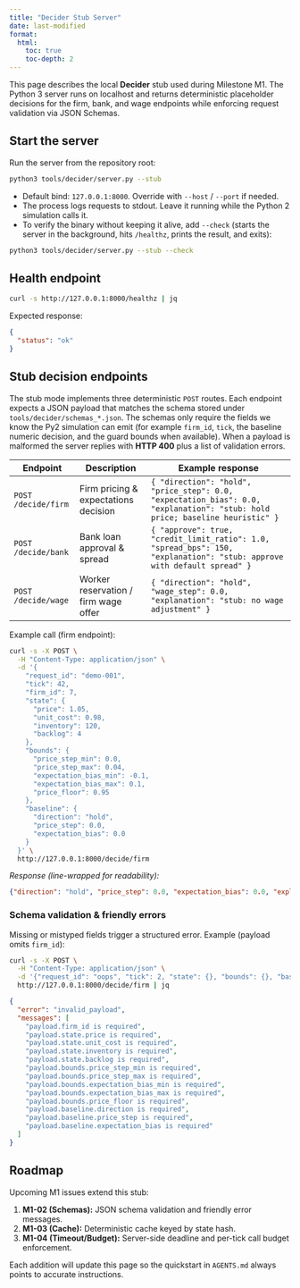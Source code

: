 ```yaml
---
title: "Decider Stub Server"
date: last-modified
format:
  html:
    toc: true
    toc-depth: 2
---
```


This page describes the local **Decider** stub used during Milestone M1. The Python 3 server runs on localhost and returns deterministic placeholder decisions for the firm, bank, and wage endpoints while enforcing request validation via JSON Schemas.

## Start the server

Run the server from the repository root:

```bash
python3 tools/decider/server.py --stub
```

- Default bind: `127.0.0.1:8000`. Override with `--host` / `--port` if needed.
- The process logs requests to stdout. Leave it running while the Python 2 simulation calls it.
- To verify the binary without keeping it alive, add `--check` (starts the server in the background, hits `/healthz`, prints the result, and exits):

```bash
python3 tools/decider/server.py --stub --check
```

## Health endpoint

```bash
curl -s http://127.0.0.1:8000/healthz | jq
```

Expected response:

```json
{
  "status": "ok"
}
```

## Stub decision endpoints

The stub mode implements three deterministic `POST` routes. Each endpoint expects a JSON payload that matches the schema stored under `tools/decider/schemas_*.json`. The schemas only require the fields we know the Py2 simulation can emit (for example `firm_id`, `tick`, the baseline numeric decision, and the guard bounds when available). When a payload is malformed the server replies with **HTTP 400** plus a list of validation errors.

| Endpoint | Description | Example response |
| --- | --- | --- |
| `POST /decide/firm` | Firm pricing & expectations decision | `{ "direction": "hold", "price_step": 0.0, "expectation_bias": 0.0, "explanation": "stub: hold price; baseline heuristic" }` |
| `POST /decide/bank` | Bank loan approval & spread | `{ "approve": true, "credit_limit_ratio": 1.0, "spread_bps": 150, "explanation": "stub: approve with default spread" }` |
| `POST /decide/wage` | Worker reservation / firm wage offer | `{ "direction": "hold", "wage_step": 0.0, "explanation": "stub: no wage adjustment" }` |

Example call (firm endpoint):

```bash
curl -s -X POST \
  -H "Content-Type: application/json" \
  -d '{
    "request_id": "demo-001",
    "tick": 42,
    "firm_id": 7,
    "state": {
      "price": 1.05,
      "unit_cost": 0.98,
      "inventory": 120,
      "backlog": 4
    },
    "bounds": {
      "price_step_min": 0.0,
      "price_step_max": 0.04,
      "expectation_bias_min": -0.1,
      "expectation_bias_max": 0.1,
      "price_floor": 0.95
    },
    "baseline": {
      "direction": "hold",
      "price_step": 0.0,
      "expectation_bias": 0.0
    }
  }' \
  http://127.0.0.1:8000/decide/firm
```

_Response (line-wrapped for readability):_

```json
{"direction": "hold", "price_step": 0.0, "expectation_bias": 0.0, "explanation": "stub: hold price; baseline heuristic"}
```

### Schema validation & friendly errors

Missing or mistyped fields trigger a structured error. Example (payload omits `firm_id`):

```bash
curl -s -X POST \
  -H "Content-Type: application/json" \
  -d '{"request_id": "oops", "tick": 2, "state": {}, "bounds": {}, "baseline": {}}' \
  http://127.0.0.1:8000/decide/firm | jq
```

```json
{
  "error": "invalid_payload",
  "messages": [
    "payload.firm_id is required",
    "payload.state.price is required",
    "payload.state.unit_cost is required",
    "payload.state.inventory is required",
    "payload.state.backlog is required",
    "payload.bounds.price_step_min is required",
    "payload.bounds.price_step_max is required",
    "payload.bounds.expectation_bias_min is required",
    "payload.bounds.expectation_bias_max is required",
    "payload.bounds.price_floor is required",
    "payload.baseline.direction is required",
    "payload.baseline.price_step is required",
    "payload.baseline.expectation_bias is required"
  ]
}
```

## Roadmap

Upcoming M1 issues extend this stub:

1. **M1-02 (Schemas):** JSON schema validation and friendly error messages.
2. **M1-03 (Cache):** Deterministic cache keyed by state hash.
3. **M1-04 (Timeout/Budget):** Server-side deadline and per-tick call budget enforcement.

Each addition will update this page so the quickstart in `AGENTS.md` always points to accurate instructions.
